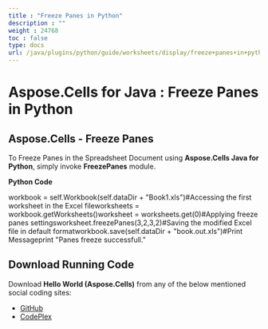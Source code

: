 ```yaml
---
title : "Freeze Panes in Python" 
description : "" 
weight : 24768 
toc : false
type: docs
url: /java/plugins/python/guide/worksheets/display/freeze+panes+in+python/
---
```


# Aspose.Cells for Java : Freeze Panes in Python


## Aspose.Cells - Freeze Panes

To Freeze Panes in the Spreadsheet Document using **Aspose.Cells Java for Python**, simply invoke **FreezePanes** module.

**Python Code**

workbook = self.Workbook(self.dataDir + "Book1.xls")#Accessing the first worksheet in the Excel fileworksheets = workbook.getWorksheets()worksheet = worksheets.get(0)#Applying freeze panes settingsworksheet.freezePanes(3,2,3,2)#Saving the modified Excel file in default formatworkbook.save(self.dataDir + "book.out.xls")#Print Messageprint "Panes freeze successfull."

## Download Running Code

Download **Hello World (Aspose.Cells)** from any of the below mentioned social coding sites:

*   [GitHub](https://github.com/aspose-cells/Aspose.Cells-for-Java/releases/tag/Aspose.Cells_Java_for_Python-v1.0)
*   [CodePlex](https://asposecellsjavapython.codeplex.com/releases/view/620185)


